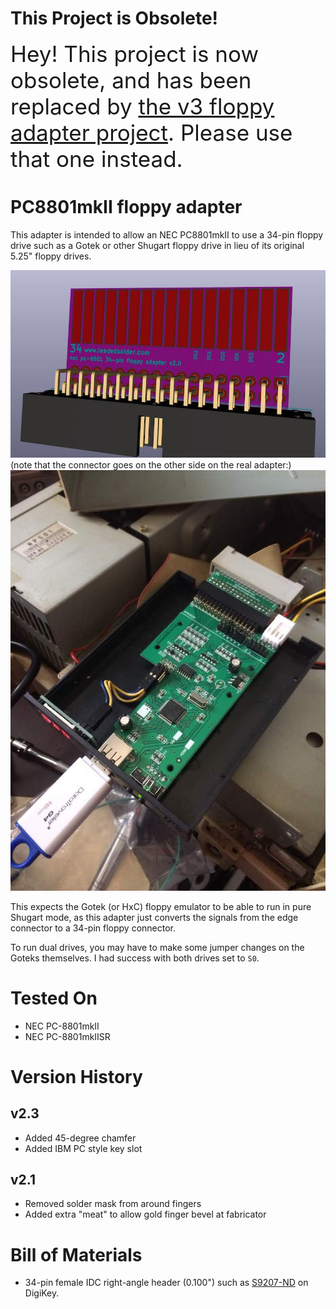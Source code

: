 # This Project is Obsolete!
<span style="font-size:35px">Hey! This project is now obsolete, and has been replaced by [the v3 floppy adapter project](https://github.com/barbeque/floppy-edge-connector-adapter). Please use that one instead.</span>

# PC8801mkII floppy adapter
This adapter is intended to allow an NEC PC8801mkII to use a 34-pin floppy drive such as a Gotek or other Shugart floppy drive in lieu of its original 5.25" floppy drives.

![Rendered concept image](render.jpg)
(note that the connector goes on the other side on the real adapter:)
![Installed in computer](installed.jpg)

This expects the Gotek (or HxC) floppy emulator to be able to run in pure Shugart mode, as this adapter just converts the signals from the edge connector to a 34-pin floppy connector.

To run dual drives, you may have to make some jumper changes on the Goteks themselves. I had success with both drives set to `S0`.

# Tested On
 * NEC PC-8801mkII
 * NEC PC-8801mkIISR

# Version History
## v2.3
 * Added 45-degree chamfer
 * Added IBM PC style key slot

## v2.1
 * Removed solder mask from around fingers
 * Added extra "meat" to allow gold finger bevel at fabricator

# Bill of Materials
 * 34-pin female IDC right-angle header (0.100") such as [S9207-ND](https://www.digikey.ca/product-detail/en/sullins-connector-solutions/SFH11-PBPC-D17-RA-BK/S9207-ND/1990100) on DigiKey.
